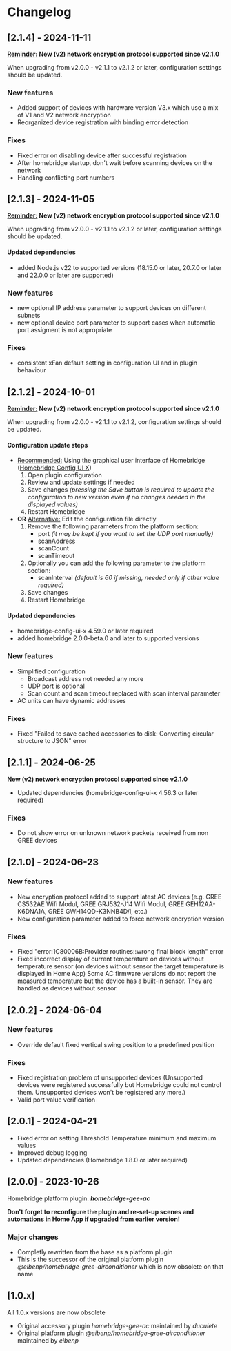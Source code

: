 # Changelog

## [2.1.4] - 2024-11-11

**<ins>Reminder:</ins> New (v2) network encryption protocol supported since v2.1.0**

When upgrading from v2.0.0 - v2.1.1 to v2.1.2 or later, configuration settings should be updated.

### New features
- Added support of devices with hardware version V3.x which use a mix of V1 and V2 network encryption
- Reorganized device registration with binding error detection

### Fixes
- Fixed error on disabling device after successful registration
- After homebridge startup, don't wait before scanning devices on the network
- Handling conflicting port numbers

## [2.1.3] - 2024-11-05

**<ins>Reminder:</ins> New (v2) network encryption protocol supported since v2.1.0**

When upgrading from v2.0.0 - v2.1.1 to v2.1.2 or later, configuration settings should be updated.

#### Updated dependencies
- added Node.js v22 to supported versions (18.15.0 or later, 20.7.0 or later and 22.0.0 or later are supported)

### New features
- new optional IP address parameter to support devices on different subnets
- new optional device port parameter to support cases when automatic port assigment is not appropriate

### Fixes
- consistent xFan default setting in configuration UI and in plugin behaviour

## [2.1.2] - 2024-10-01

**<ins>Reminder:</ins> New (v2) network encryption protocol supported since v2.1.0**

When upgrading from v2.0.0 - v2.1.1 to v2.1.2, configuration settings should be updated.

#### Configuration update steps

- <ins>Recommended:</ins> Using the graphical user interface of Homebridge ([Homebridge Config UI X](https://www.npmjs.com/package/homebridge-config-ui-x))
  1) Open plugin configuration
  1) Review and update settings if needed
  1) Save changes _(pressing the Save button is required to update the configuration to new version even if no changes needed in the displayed values)_
  1) Restart Homebridge
- **OR** <ins>Alternative:</ins> Edit the configuration file directly
  1) Remove the following parameters from the platform section:
     - port _(it may be kept if you want to set the UDP port manually)_
     - scanAddress
     - scanCount
     - scanTimeout
  1) Optionally you can add the following parameter to the platform section:
     - scanInterval _(default is 60 if missing, needed only if other value required)_
  1) Save changes
  1) Restart Homebridge

#### Updated dependencies
- homebridge-config-ui-x 4.59.0 or later required
- added homebridge 2.0.0-beta.0 and later to supported versions

### New features

- Simplified configuration
  - Broadcast address not needed any more
  - UDP port is optional
  - Scan count and scan timeout replaced with scan interval parameter
- AC units can have dynamic addresses

### Fixes

- Fixed "Failed to save cached accessories to disk: Converting circular structure to JSON" error

## [2.1.1] - 2024-06-25

**New (v2) network encryption protocol supported since v2.1.0**

- Updated dependencies (homebridge-config-ui-x 4.56.3 or later required)

### Fixes

- Do not show error on unknown network packets received from non GREE devices

## [2.1.0] - 2024-06-23

### New features

- New encryption protocol added to support latest AC devices (e.g. GREE CS532AE Wifi Modul, GREE GRJ532-J14 Wifi Modul, GREE GEH12AA-K6DNA1A, GREE GWH14QD-K3NNB4D/I, etc.)
- New configuration parameter added to force network encryption version

### Fixes

- Fixed "error:1C80006B:Provider routines::wrong final block length" error
- Fixed incorrect display of current temperature on devices without temperature sensor (on devices without sensor the target temperature is displayed in Home App)
  Some AC firmware versions do not report the measured temperature but the device has a built-in sensor. They are handled as devices without sensor.

## [2.0.2] - 2024-06-04

### New features

- Override default fixed vertical swing position to a predefined position

### Fixes

- Fixed registration problem of unsupported devices (Unsupported devices were registered successfully
  but Homebridge could not control them. Unsupported devices won't be registered any more.)
- Valid port value verification

## [2.0.1] - 2024-04-21

- Fixed error on setting Threshold Temperature minimum and maximum values
- Improved debug logging
- Updated dependencies (Homebridge 1.8.0 or later required)

## [2.0.0] - 2023-10-26

Homebridge platform plugin. **_homebridge-gee-ac_**

**Don't forget to reconfigure the plugin and re-set-up scenes and automations in Home App if upgraded from earlier version!**

### Major changes

- Completly rewritten from the base as a platform plugin
- This is the successor of the original platform plugin _@eibenp/homebridge-gree-airconditioner_ which is now obsolete on that name

## [1.0.x]

All 1.0.x versions are now obsolete

- Original accessory plugin _homebridge-gee-ac_ maintained by _duculete_
- Original platform plugin _@eibenp/homebridge-gree-airconditioner_ maintained by _eibenp_